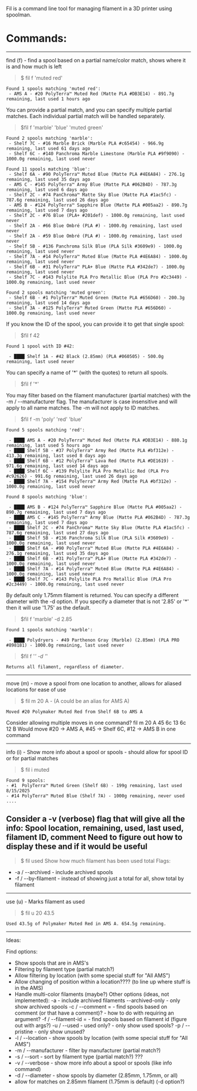 Fil is a command line tool for managing filament in a 3D printer using spoolman.

# Commands:

---

find (f) - find a spool based on a partial name/color match, shows where it is and how much is left

> $ fil f 'muted red'
```
Found 1 spools matching 'muted red':
 - AMS A - #20 PolyTerra™ Muted Red (Matte PLA #DB3E14) - 891.7g remaining, last used 1 hours ago
```
You can provide a partial match, and you can specify multiple partial matches. Each individual partial match will be 
handled separately. 

> $fil f 'marble' 'blue' 'muted green'
```aiignore
Found 2 spools matching 'marble':
 - Shelf 7C - #16 Marble Brick (Marble PLA #c65454) - 966.9g remaining, last used 61 days ago
 - Shelf 6C - #140 Panchroma Marble Limestone (Marble PLA #9f9090) - 1000.0g remaining, last used never

Found 11 spools matching 'blue':
 - Shelf 6A - #90 PolyTerra™ Muted Blue (Matte PLA #4E6A84) - 276.1g remaining, last used 35 days ago
 - AMS C - #145 PolyTerra™ Army Blue (Matte PLA #062B4D) - 787.3g remaining, last used 6 days ago
 - Shelf 2C - #74 PanChroma™ Matte Sky Blue (Matte PLA #1ac5fc) - 787.6g remaining, last used 26 days ago
 - AMS B - #124 PolyTerra™ Sapphire Blue (Matte PLA #005aa2) - 890.7g remaining, last used 7 days ago
 - Shelf 2C - #76 Blue (PLA+ #201def) - 1000.0g remaining, last used never
 - Shelf 2A - #66 Blue Ombré (PLA #) - 1000.0g remaining, last used never
 - Shelf 2A - #59 Blue Ombré (PLA #) - 1000.0g remaining, last used never
 - Shelf 5B - #136 Panchroma Silk Blue (PLA Silk #3609e9) - 1000.0g remaining, last used never
 - Shelf 7A - #14 PolyTerra™ Muted Blue (Matte PLA #4E6A84) - 1000.0g remaining, last used never
 - Shelf 6B - #31 PolyTerra™ PLA+ Blue (Matte PLA #342de7) - 1000.0g remaining, last used never
 - Shelf 7C - #143 Polylite PLA Pro Metallic Blue (PLA Pro #2c3449) - 1000.0g remaining, last used never

Found 2 spools matching 'muted green':
 - Shelf 6B - #1 PolyTerra™ Muted Green (Matte PLA #656D60) - 200.3g remaining, last used 14 days ago
 - Shelf 3A - #125 PolyTerra™ Muted Green (Matte PLA #656D60) - 1000.0g remaining, last used never
```

If you know the ID of the spool, you can provide it to get that single spool:
> $fil f 42
```aiignore
Found 1 spool with ID #42:

 - ████ Shelf 1A - #42 Black (2.85mm) (PLA #060505) - 500.0g remaining, last used never
```

You can specify a name of '*' (with the quotes) to return all spools.
> $fil f '*'

You may filter based on the filament manufacturer (partial matches) with the -m / --manufacturer flag. The manufacturer
is case insensitive and will apply to all name matches. The -m will not apply to ID matches.
> $fil f -m 'poly' 'red' 'blue'
```aiignore
Found 5 spools matching 'red':

 - ████ AMS A - #20 PolyTerra™ Muted Red (Matte PLA #DB3E14) - 880.1g remaining, last used 5 hours ago
 - ████ Shelf 5B - #37 PolyTerra™ Army Red (Matte PLA #bf312e) - 413.3g remaining, last used 8 days ago
 - ████ Shelf 6B - #12 PolyTerra™ Lava Red (Matte PLA #DE1619) - 971.6g remaining, last used 14 days ago
 - ████ Shelf 6C - #139 Polylite PLA Pro Metallic Red (PLA Pro #c92626) - 991.6g remaining, last used 26 days ago
 - ████ Shelf 7A - #154 PolyTerra™ Army Red (Matte PLA #bf312e) - 1000.0g remaining, last used never

Found 8 spools matching 'blue':

 - ████ AMS B - #124 PolyTerra™ Sapphire Blue (Matte PLA #005aa2) - 890.7g remaining, last used 7 days ago
 - ████ AMS C - #145 PolyTerra™ Army Blue (Matte PLA #062B4D) - 787.3g remaining, last used 7 days ago
 - ████ Shelf 2C - #74 PanChroma™ Matte Sky Blue (Matte PLA #1ac5fc) - 787.6g remaining, last used 27 days ago
 - ████ Shelf 5B - #136 Panchroma Silk Blue (PLA Silk #3609e9) - 1000.0g remaining, last used never
 - ████ Shelf 6A - #90 PolyTerra™ Muted Blue (Matte PLA #4E6A84) - 276.1g remaining, last used 35 days ago
 - ████ Shelf 6B - #31 PolyTerra™ PLA+ Blue (Matte PLA #342de7) - 1000.0g remaining, last used never
 - ████ Shelf 7A - #14 PolyTerra™ Muted Blue (Matte PLA #4E6A84) - 1000.0g remaining, last used never
 - ████ Shelf 7C - #143 Polylite PLA Pro Metallic Blue (PLA Pro #2c3449) - 1000.0g remaining, last used never
```

By default only 1.75mm filament is returned. You can specify a different diameter with the -d option. If you specify a
diameter that is not '2.85' or '*' then it will use '1.75' as the default.
> $fil f 'marble' -d 2.85
```aiignore
Found 1 spools matching 'marble':

 - ████ Polydryers - #49 Parthenon Gray (Marble) (2.85mm) (PLA PRO #898181) - 1000.0g remaining, last used never
```
> $fil f '*' -d '*'
```aiignore
Returns all filament, regardless of diameter.
```


---
move (m) - move a spool from one location to another, allows for aliased locations for ease of use
> $ fil m 20 A - (A could be an alias for AMS A)
```
Moved #20 Polymaker Muted Red from Shelf 6B to AMS A
```
Consider allowing multiple moves in one command?
fil m 20 A 45 6c 13 6c 12 B
Would move #20 -> AMS A, #45 -> Shelf 6C, #12 -> AMS B in one command

---
info (i) - Show more info about a spool or spools - should allow for spool ID or for partial matches
> $ fil i muted
```
Found 9 spools:
- #1  PolyTerra™ Muted Green (Shelf 6B) - 199g remaining, last used 8/15/2025
- #14 PolyTerra™ Muted Blue (Shelf 7A) - 1000g remaining, never used
....
```
Consider a -v (verbose) flag that will give all the info: Spool location, remaining, used, last used, filament ID, comment
Need to figure out how to display these and if it would be useful
---
> $ fil used
Show how much filament has been used total
Flags:
- -a / --archived - include archived spools
- -f / --by-filament - instead of showing just a total for all, show total by filament
---
use (u) - Marks filament as used
> $ fil u 20 43.5
```
Used 43.5g of Polymaker Muted Red in AMS A. 654.5g remaining.
```

---

Ideas:

Find options:
- Show spools that are in AMS's
- Filtering by filament type (partial match?)
- Allow filtering by location (with some special stuff for "All AMS")
- Allow changing of position within a location???? (to line up where stuff is in the AMS)
- Handle multi-color filaments (maybe?)
  Other options (ideas, not implemented):
  -a - include archived filaments
  --archived-only - only show archived spools
  -c / --comment = <string> - find spools based on comment (or that have a comment)? - how to do with requiring an argument?
  -f / --filament-id = <digits> - find spools based on filament id (figure out with args?)
  -u / --used - used only? - only show used spools?
  -p / --pristine - only show unused?
- -l / --location - show spools by location (with some special stuff for "All AMS")
- -m / --manufacturer - filter by manufacturer (partial match?)
- -s / --sort - sort by filament type (partial match?) ???
- -v / --verbose - show more info about a spool or spools (like info command)
- -d / --diameter - show spools by diameter (2.85mm, 1.75mm, or all)
- allow for matches on 2.85mm filament (1.75mm is default) (-d option?)
